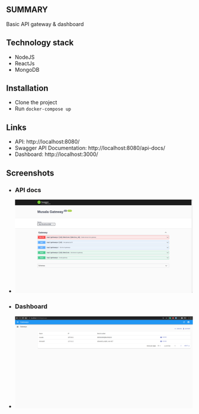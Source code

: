 ## SUMMARY

Basic API gateway & dashboard

## Technology stack
- NodeJS
- ReactJs
- MongoDB

## Installation
- Clone the project
- Run `docker-compose up`

## Links
- API: http://localhost:8080/
- Swagger API Documentation: http://localhost:8080/api-docs/
- Dashboard: http://localhost:3000/

## Screenshots
- ### API docs
- ![API docs](server/docs/api_docs.png)

- ### Dashboard
- ![dashboard](server/docs/dashboard.png)
